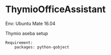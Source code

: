 # ThymioOfficeAssistant

Env: Ubuntu Mate 16.04

Thymio aseba setup

	Requirement: 
		packages: python-gobject